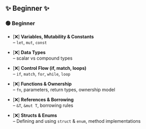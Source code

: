 ## ✨ Beginner ✨


### 🟢 Beginner

* [❌] **Variables, Mutability & Constants**  
    – `let`, `mut`, `const`
    
* [❌] **Data Types**  
    – scalar vs compound types
    
* [❌] **Control Flow (if, match, loops)**  
    – `if`, `match`, `for`, `while`, `loop`
    
* [❌] **Functions & Ownership**  
    – `fn`, parameters, return types, ownership model
    
* [❌] **References & Borrowing**  
    – `&T`, `&mut T`, borrowing rules
    
* [❌] **Structs & Enums**  
    – Defining and using `struct` & `enum`, method implementations